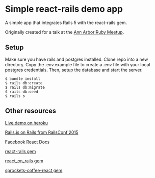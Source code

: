 # Simple react-rails demo app

A simple app that integrates Rails 5 with the react-rails gem.

Originally created for a talk at the [Ann Arbor Ruby Meetup](http://a2rb.org/).

## Setup

Make sure you have rails and postgres installed.  Clone repo into a new directory.  Copy the .env.example file to create a .env file with your local postgres credentials.  Then, setup the database and start the server.

```
$ bundle install
$ rails db:create
$ rails db:migrate
$ rails db:seed
$ rails s
```

## Other resources

[Live demo on heroku](https://simple-react-rails-app.herokuapp.com/)

[Rails.js on Rails from RailsConf 2015](https://www.youtube.com/watch?v=kTSsZrub5iE)

[Facebook React Docs](https://facebook.github.io/react/index.html)

[react-rails gem](https://github.com/reactjs/react-rails)

[react_on_rails gem](https://github.com/shakacode/react_on_rails)

[sprockets-coffee-react gem](https://github.com/jsdf/sprockets-coffee-react)
